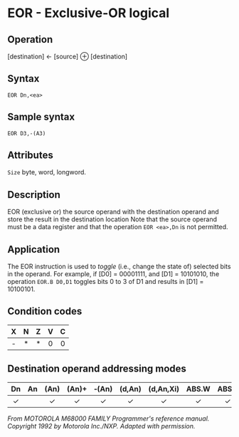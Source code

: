 # EOR - Exclusive-OR logical

## Operation
[destination] ← [source] ⊕ [destination]

## Syntax
```assembly
EOR Dn,<ea>
```
## Sample syntax
```assembly
EOR D3,-(A3)
```

## Attributes
`Size` byte, word, longword.

## Description
EOR (exclusive or) the source operand with the destination operand and store the result in the destination location Note that the source operand must be a data register and that the operation `EOR <ea>,Dn` is not permitted.

## Application
The EOR instruction is used to *toggle* (i.e., change the state of) selected bits in the operand. For example, if [D0] = 00001111, and [D1] = 10101010, the operation `EOR.B D0,D1` toggles bits 0 to 3 of D1 and results in [D1] = 10100101.

## Condition codes
| X | N | Z | V | C |
|:-:|:-:|:-:|:-:|:-:|
|-|*|*|0|0|

## Destination operand addressing modes
|Dn|An|(An)|(An)+|&#x2011;(An)|(d,An)|(d,An,Xi)|ABS.W|ABS.L|(d,PC)|(d,PC,Xn)|imm|
|:-:|:-:|:-:|:-:|:-:|:-:|:-:|:-:|:-:|:-:|:-:|:-:|
|✓||✓|✓|✓|✓|✓|✓|✓||||

*From MOTOROLA M68000 FAMILY Programmer's reference manual. Copyright 1992 by Motorola Inc./NXP. Adapted with permission.*
